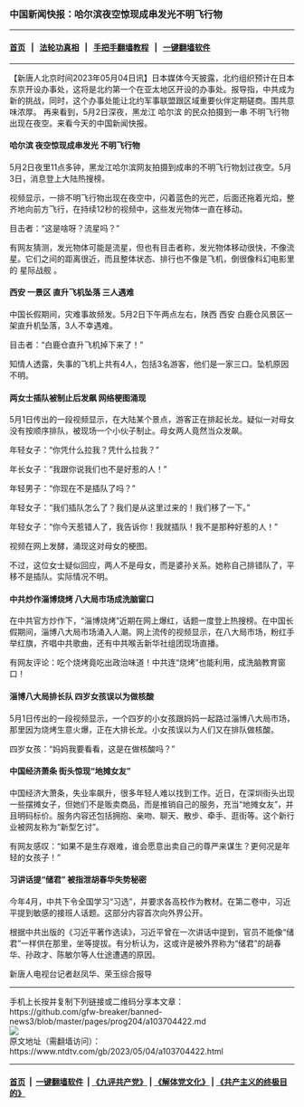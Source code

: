 ### 中国新闻快报：哈尔滨夜空惊现成串发光不明飞行物
------------------------

#### [首页](https://github.com/gfw-breaker/banned-news3/blob/master/README.md) &nbsp;&nbsp;|&nbsp;&nbsp; [法轮功真相](https://github.com/begood0513/basic/blob/master/README.md)  &nbsp;&nbsp;|&nbsp;&nbsp; [手把手翻墙教程](https://github.com/gfw-breaker/guides/wiki)  &nbsp;&nbsp;|&nbsp;&nbsp; [一键翻墙软件](https://github.com/gfw-breaker/nogfw/blob/master/README.md)  



<hr/>






<div><div class="post_content" itemprop="articleBody">
 <p>
  【新唐人北京时间2023年05月04日讯】日本媒体今天披露，北约组织预计在日本东京开设办事处，这将是北约第一个在亚太地区开设的办事处。报导指，中共成为新的挑战，同时，这个办事处能让北约军事联盟跟区域重要伙伴定期磋商。围共意味浓厚。 再来看到，5月2日深夜，黑龙江
  <ok href="https://www.ntdtv.com/gb/哈尔滨.htm">
   哈尔滨
  </ok>
  的民众拍摄到一串
  <ok href="https://www.ntdtv.com/gb/不明飞行物.htm">
   不明飞行物
  </ok>
  出现在夜空。来看今天的中国新闻快报。
 </p>
 <h4>
  <ok href="https://www.ntdtv.com/gb/哈尔滨.htm">
   哈尔滨
  </ok>
  夜空惊现成串发光
  <ok href="https://www.ntdtv.com/gb/不明飞行物.htm">
   不明飞行物
  </ok>
 </h4>
 <p>
  5月2日夜里11点多钟，黑龙江哈尔滨网友拍摄到成串的不明飞行物划过夜空。5月3日，消息登上大陆热搜榜。
 </p>
 <p>
  视频显示，一排不明飞行物出现在夜空中，闪着蓝色的光芒，后面还拖着光焰，整齐地向前方飞行，在持续12秒的视频中，这些发光物体一直在移动。
 </p>
 <p>
  目击者：“这是啥呀？流星吗？”
 </p>
 <p>
  有网友猜测，发光物体可能是流星，但也有目击者称，发光物体移动很快，不像流星。它们之间的距离很近，而且整体状态、排行也不像是飞机，倒很像科幻电影里的
  <ok href="https://www.ntdtv.com/gb/星际战舰.htm">
   星际战舰
  </ok>
  。
 </p>
 <h4>
  <ok href="https://www.ntdtv.com/gb/西安.htm">
   西安
  </ok>
  一景区
  <ok href="https://www.ntdtv.com/gb/直升飞机坠落.htm">
   直升飞机坠落
  </ok>
  三人遇难
 </h4>
 <p>
  中国长假期间，灾难事故频发。5月2日下午两点左右，陕西
  <ok href="https://www.ntdtv.com/gb/西安.htm">
   西安
  </ok>
  白鹿仓风景区一架直升机坠落，3人不幸遇难。
 </p>
 <p>
  目击者：“白鹿仓直升飞机掉下来了！”
 </p>
 <p>
  知情人透露，失事的飞机上共有4人，包括3名游客，他们是一家三口。坠机原因不明。
 </p>
 <h4>
  两女士插队被制止后发飙 网络梗图涌现
 </h4>
 <p>
  5月1日传出的一段视频显示，在大陆某个景点，游客正在排起长龙。疑似一对母女没有按顺序排队，被现场一个小伙子制止。母女两人竟然当众发飙。
 </p>
 <p>
  年轻女子：“你凭什么拉我？凭什么拉我？”
 </p>
 <p>
  年长女子：“我跟你说我们也不是好惹的人！”
 </p>
 <p>
  年轻男子：“你现在不是插队了吗？”
 </p>
 <p>
  年轻女子：“我们插队怎么了？我们是从这里过来的！我们移了一下。”
 </p>
 <p>
  年轻女子：“你今天惹错人了，我告诉你！我就插队！我不是那种好惹的人！”
 </p>
 <p>
  视频在网上发酵，涌现这对母女的梗图。
 </p>
 <p>
  不过，这位女士疑似回应，两人不是母女，而是婆孙关系。她称自己排错队了，平移不是插队。实际情况不明。
 </p>
 <h4>
  中共炒作淄博烧烤 八大局市场成洗脑窗口
 </h4>
 <p>
  在中共官方炒作下，“淄博烧烤”近期在网上爆红，话题一度登上热搜榜。在中国长假期间，淄博八大局市场涌入人潮。网上流传的视频显示，在八大局市场，粉红手举红旗，齐唱中共歌曲，还有中共喉舌新华社组团现场直播。
 </p>
 <p>
  有网友评论：吃个烧烤竟吃出政治味道！中共连“烧烤”也能利用，成洗脑教育窗口！
 </p>
 <h4>
  淄博八大局排长队 四岁女孩误以为做核酸
 </h4>
 <p>
  5月1日传出的一段视频显示，一个四岁的小女孩跟妈妈一起路过淄博八大局市场，那里因为烧烤生意火爆，正在大排长龙。小女孩误以为人们又在排队做核酸。
 </p>
 <p>
  四岁女孩：“妈妈我要看看，这是在做核酸吗？”
 </p>
 <h4>
  中国经济萧条 街头惊现“地摊女友”
 </h4>
 <p>
  中国经济大萧条，失业率飙升，很多年轻人难以找到工作。近日，在深圳街头出现一些摆摊女子，但她们不是贩卖商品，而是推销自己的服务，充当“地摊女友”，并且明码标价。服务内容还包括拥抱、亲吻、聊天、散步、牵手、逛街等。这个新行业被网友称为“新型乞讨”。
 </p>
 <p>
  有网友感叹：“如果不是生存艰难，谁会愿意出卖自己的尊严来谋生？更何况是年轻的女孩子！”
 </p>
 <h4>
  习讲话提“储君” 被指泄胡春华失势秘密
 </h4>
 <p>
  今年4月，中共下令全国学习“习选”，并要求各高校作为教材。在第二卷中，习近平提到敏感的接班人话题。这部分内容首次向外界公开。
 </p>
 <p>
  根据中共出版的《习近平著作选读》，习近平曾在一次讲话中提到，官员不能像“储君”一样供在那里，坐等提拔。有分析认为，这或许是被外界称为“储君”的胡春华、孙政才、陈敏尔等人仕途遭遇的原因。
 </p>
 <p>
  新唐人电视台记者赵凤华、荣玉综合报导
 </p>
 <div class="single_ad">
 </div>
</div>
</div>
<hr/>
手机上长按并复制下列链接或二维码分享本文章：<br/>
https://github.com/gfw-breaker/banned-news3/blob/master/pages/prog204/a103704422.md <br/>
<a href='https://github.com/gfw-breaker/banned-news3/blob/master/pages/prog204/a103704422.md'><img src='https://github.com/gfw-breaker/banned-news3/blob/master/pages/prog204/a103704422.md.png'/></a> <br/>
原文地址（需翻墙访问）：https://www.ntdtv.com/gb/2023/05/04/a103704422.html


------------------------
#### [首页](https://github.com/gfw-breaker/banned-news3/blob/master/README.md) &nbsp;|&nbsp; [一键翻墙软件](https://github.com/gfw-breaker/nogfw/blob/master/README.md) &nbsp;| [《九评共产党》](https://github.com/gfw-breaker/9ping.md/blob/master/README.md#九评之一评共产党是什么) | [《解体党文化》](https://github.com/gfw-breaker/jtdwh.md/blob/master/README.md) | [《共产主义的终极目的》](https://github.com/gfw-breaker/gczydzjmd.md/blob/master/README.md)


<img src='http://gfw-breaker.win/banned-news3/pages/prog204/a103704422.md' width='0px' height='0px'/>